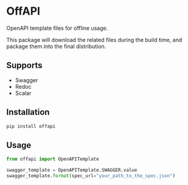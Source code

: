 # OffAPI

OpenAPI template files for offline usage.

This package will download the related files during the build time, and package them into the final distribution.

## Supports

- Swagger
- Redoc
- Scalar

## Installation

```bash
pip install offapi
```

## Usage

```python
from offapi import OpenAPITemplate

swagger_template = OpenAPITemplate.SWAGGER.value
swagger_template.format(spec_url="your_path_to_the_spec.json")
```
